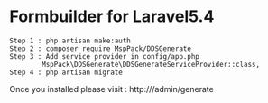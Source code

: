 # Formbuilder for Laravel5.4

    Step 1 : php artisan make:auth
    Step 2 : composer require MspPack/DDSGenerate
    Step 3 : Add service provider in config/app.php 
            MspPack\DDSGenerate\DDSGenerateServiceProvider::class,
    Step 4 : php artisan migrate

Once you installed please visit : http://<DOMAIN>/admin/generate